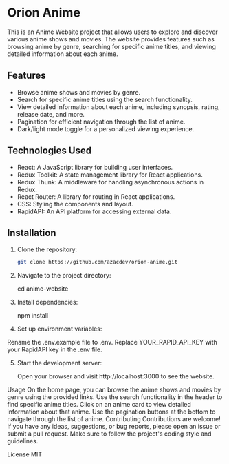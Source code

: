 # Orion Anime

This is an Anime Website project that allows users to explore and discover various anime shows and movies. The website provides features such as browsing anime by genre, searching for specific anime titles, and viewing detailed information about each anime.

## Features

- Browse anime shows and movies by genre.
- Search for specific anime titles using the search functionality.
- View detailed information about each anime, including synopsis, rating, release date, and more.
- Pagination for efficient navigation through the list of anime.
- Dark/light mode toggle for a personalized viewing experience.

## Technologies Used

- React: A JavaScript library for building user interfaces.
- Redux Toolkit: A state management library for React applications.
- Redux Thunk: A middleware for handling asynchronous actions in Redux.
- React Router: A library for routing in React applications.
- CSS: Styling the components and layout.
- RapidAPI: An API platform for accessing external data.

## Installation

1. Clone the repository:

   ```bash
   git clone https://github.com/azacdev/orion-anime.git

2. Navigate to the project directory:

   cd anime-website

3. Install dependencies:

   npm install

4. Set up environment variables:

  Rename the .env.example file to .env.
  Replace YOUR_RAPID_API_KEY with your RapidAPI key in the .env file.

5. Start the development server:

   Open your browser and visit http://localhost:3000 to see the website.

Usage
On the home page, you can browse the anime shows and movies by genre using the provided links.
Use the search functionality in the header to find specific anime titles.
Click on an anime card to view detailed information about that anime.
Use the pagination buttons at the bottom to navigate through the list of anime.
Contributing
Contributions are welcome! If you have any ideas, suggestions, or bug reports, please open an issue or submit a pull request. Make sure to follow the project's coding style and guidelines.

License
MIT
